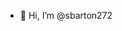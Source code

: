 - 👋 Hi, I’m @sbarton272

<!---
sbarton272/sbarton272 is a ✨ special ✨ repository because its `README.md` (this file) appears on your GitHub profile.
You can click the Preview link to take a look at your changes.
--->
